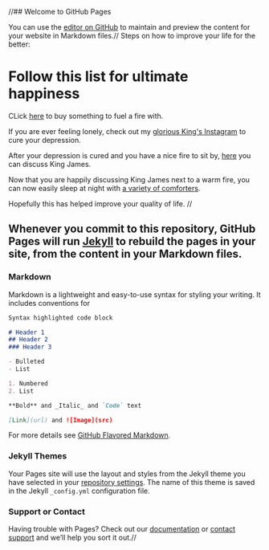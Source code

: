 //## Welcome to GitHub Pages

You can use the [editor on GitHub](https://github.com/kalutes/CS193_Fall18_Lab1/edit/master/index.md) to maintain and preview the content for your website in Markdown files.//
Steps on how to improve your life for the better:

# Follow this list for ultimate happiness 
CLick [here](https://www.nflshop.com/green-bay-packers/o-4605+t-47487943+z-93470-2982296067?query=gear&_s=gppc&utm_campaign=NFL+-+Green+Bay+Packers+-+GKs+-+US+-+EN++2024-08-12+experiment|21579712234&utm_medium=ppc&ks_id=6220_kw75568545&utm_term=packers%20gear&matchtype=e&utm_source=g&target=kwd-649769523&pcrid=596943749687&adposition=&gad_source=1&gclid=CjwKCAjwuMC2BhA7EiwAmJKRrOpUh_uP__DTUmGTqkF2f5rT_MAw8SYyi9G42olfcvtoChhfljQ3WBoCIusQAvD_BwE) to buy something to fuel a fire with.

If you are ever feeling lonely, check out my [glorious King's Instagram](https://www.instagram.com/kingjames/?hl=en) to cure your depression.

After your depression is cured and you have a nice fire to sit by, [here](https://www.reddit.com/r/lebron/) you can discuss King James.

Now that you are happily discussing King James next to a warm fire, you can now easily sleep at night with [a variety of comforters](https://www.amazon.com/lebron-james-bedding/s?k=lebron+james+bedding).

Hopefully this has helped improve your quality of life.
//
## Whenever you commit to this repository, GitHub Pages will run [Jekyll](https://jekyllrb.com/) to rebuild the pages in your site, from the content in your Markdown files.

### Markdown

Markdown is a lightweight and easy-to-use syntax for styling your writing. It includes conventions for

```markdown
Syntax highlighted code block

# Header 1
## Header 2
### Header 3 

- Bulleted
- List

1. Numbered
2. List

**Bold** and _Italic_ and `Code` text

[Link](url) and ![Image](src)
```

For more details see [GitHub Flavored Markdown](https://guides.github.com/features/mastering-markdown/).

### Jekyll Themes

Your Pages site will use the layout and styles from the Jekyll theme you have selected in your [repository settings](https://github.com/kalutes/CS193_Fall18_Lab1/settings). The name of this theme is saved in the Jekyll `_config.yml` configuration file.

### Support or Contact

Having trouble with Pages? Check out our [documentation](https://help.github.com/categories/github-pages-basics/) or [contact support](https://github.com/contact) and we’ll help you sort it out.//
